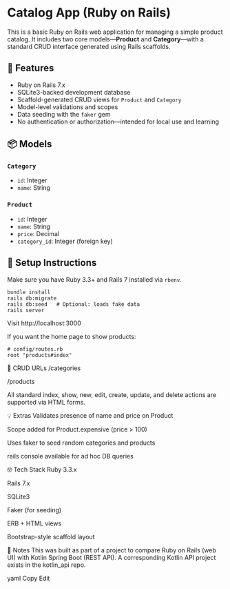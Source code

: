 
# Catalog App (Ruby on Rails)

This is a basic Ruby on Rails web application for managing a simple product catalog. It includes two core models—**Product** and **Category**—with a standard CRUD interface generated using Rails scaffolds.

## 🚀 Features

- Ruby on Rails 7.x
- SQLite3-backed development database
- Scaffold-generated CRUD views for `Product` and `Category`
- Model-level validations and scopes
- Data seeding with the `faker` gem
- No authentication or authorization—intended for local use and learning

## 📦 Models

### `Category`
- `id`: Integer
- `name`: String

### `Product`
- `id`: Integer
- `name`: String
- `price`: Decimal
- `category_id`: Integer (foreign key)

## 🔧 Setup Instructions

Make sure you have Ruby 3.3+ and Rails 7 installed via `rbenv`.

```
bundle install
rails db:migrate
rails db:seed   # Optional: loads fake data
rails server
```

Visit http://localhost:3000

If you want the home page to show products:
```
# config/routes.rb
root "products#index"
```

🔌 CRUD URLs
/categories

/products

All standard index, show, new, edit, create, update, and delete actions are supported via HTML forms.

💡 Extras
Validates presence of name and price on Product

Scope added for Product.expensive (price > 100)

Uses faker to seed random categories and products

rails console available for ad hoc DB queries

🤓 Tech Stack
Ruby 3.3.x

Rails 7.x

SQLite3

Faker (for seeding)

ERB + HTML views

Bootstrap-style scaffold layout

📝 Notes
This was built as part of a project to compare Ruby on Rails (web UI) with Kotlin Spring Boot (REST API). A corresponding Kotlin API project exists in the kotlin_api repo.

yaml
Copy
Edit

